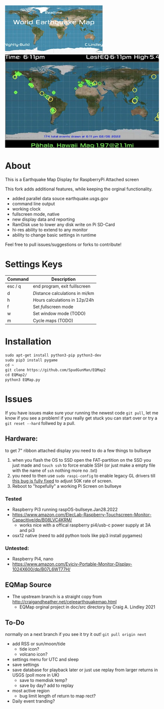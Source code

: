 ![EarthQuakeMap](/maps/logo.jpg)  ![EarthQuakeMapDisplay](/maps/display.jpg)

# About
This is a Earthquake Map Display for RaspberryPi Attached screen

This fork adds additional features, while keeping the orginal functionality.
- added parallel data souce earthquake.usgs.gov
- command line output
- working clock
- fullscreen mode, native
- new display data and reporting
- RamDisk use to lower any disk write on Pi SD-Card
- hi-res ability to extend to any monitor
- ability to change basic settings in runtime

Feel free to pull issues/suggestions or forks to contribute!

# Settings Keys

| Command | Description |
| --- | --- |
| esc / q | end program, exit fuillscreen |
| d | *D*istance calculations in mi/km |
| h | *H*ours calculations in 12p/24h |
| f | Set *f*ullscreen mode |
| w | Set *w*indow mode (TODO) |
| m | Cycle *m*aps (TODO) |

# Installation
```shell
sudo apt-get install python3-pip python3-dev
sudo pip3 install pygame
cd ~
git clone https://github.com/SpudGunMan/EQMap2
cd EQMap2/
python3 EQMap.py
```

# Issues
If you have issues make sure your running the newest code `git pull`, let me know if you see a problem!
if you really get stuck you can start over or try a `git reset --hard` follwed by a pull.

## Hardware:
to get 7" ribbon attached display you need to do a few things to bullseye
1. when you flash the OS to SSD open the FAT-partition on the SSD you just made and `touch ssh` to force enable SSH (or just make a empty file with the name of `ssh` nothing more no .txt)
1. you need to then use `sudo raspi-config` to enable legacy GL drivers till [this bug is fully fixed](https://github.com/raspberrypi/linux/issues/4686) to adjust 50K rate of screen.
1. Reboot to "hopefully" a working Pi Screen on bullseye


### Tested
* Raspberry Pi3 running raspOS-bullseye.Jan28.2022
* https://www.amazon.com/ElecLab-Raspberry-Touchscreen-Monitor-Capacitive/dp/B08LVC4KRM/
  * works nice with a offical raspberry pi4/usb-c power supply at 3A and pi3
* osx12 native (need to add python tools like pip3 install pygames)

### Untested:
* Raspberry Pi4, nano
* https://www.amazon.com/Eviciv-Portable-Monitor-Display-1024X600/dp/B07L6WT77H/

## EQMap Source 
* The upstream branch is a straight copy from http://craigandheather.net/celeearthquakemap.html
  * EQMap orginal project in doc/src directory by Craig A. Lindley 2021

## To-Do
normally on a next branch if you see it try it out! `git pull origin next`
- add RSS or sun/moon/tide
  - tide icon?
  - volcano icon?
- settings menu for UTC and sleep
- save settings
- save database for playback later or just use replay from larger returns in USGS (poll more in UK)
  - save to memdisk temp?
  - save by day? add to replay
- most active region
  - bug limit length of return to map rect?
- Daily event tranding?

